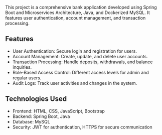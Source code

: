 This project is a comprehensive bank application developed using Spring Boot and Microservices Architecture, Java, and Dockerized MySQL. It features user authentication, account management, and transaction processing.

Features
--------
- User Authentication: Secure login and registration for users.
- Account Management: Create, update, and delete user accounts.
- Transaction Processing: Handle deposits, withdrawals, and balance inquiries.
- Role-Based Access Control: Different access levels for admin and regular users.
- Audit Logs: Track user activities and changes in the system.

Technologies Used
-----------------
- Frontend: HTML, CSS, JavaScript, Bootstrap
- Backend: Spring Boot, Java
- Database: MySQL
- Security: JWT for authentication, HTTPS for secure communication
